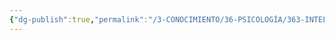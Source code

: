 ```yaml
---
{"dg-publish":true,"permalink":"/3-CONOCIMIENTO/36-PSICOLOGÍA/363-INTELIGENICA/Inteligencia holística/"}
---
```



